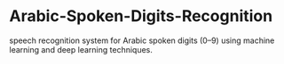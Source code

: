 # Arabic-Spoken-Digits-Recognition
speech recognition system for Arabic spoken digits (0–9) using machine learning and deep learning techniques.

